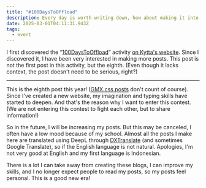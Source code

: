 ```yaml
---
title: "#100DaysToOffload"
description: Every day is worth writing down, how about making it into a contest?
date: 2025-03-01T04:11:31.943Z
tags:
  - event
---
```


I first discovered the “[100DaysToOffload](https://100daystooffload.com/)” activity [on Kytta's website](https://www.kytta.dev/blog/enough/). Since I discovered it, I have been very interested in making more posts. This post is not the first post in this activity, but the eighth. (Even though it lacks context, the post doesn't need to be serious, right?)

---

This is the eighth post this year! ([GMX.css posts](https://dev.to/t/gmxcss) don't count of course). Since I've created a new website, my imagination and typing skills have started to deepen. And that's the reason why I want to enter this contest. (We are not entering this contest to fight each other, but to share information!)

So in the future, I will be increasing my posts. But this may be canceled, I often have a low mood because of my school. Almost all the posts I make here are translated using DeepL through [DXTranslate](https://dxtranslate.vercel.app/) (and sometimes Google Translate), so if the English language is not natural. Apologies, I'm not very good at English and my first language is Indonesian.

There is a lot I can take away from creating these blogs, I can improve my skills, and I no longer expect people to read my posts, so my posts feel personal. This is a good new era!
